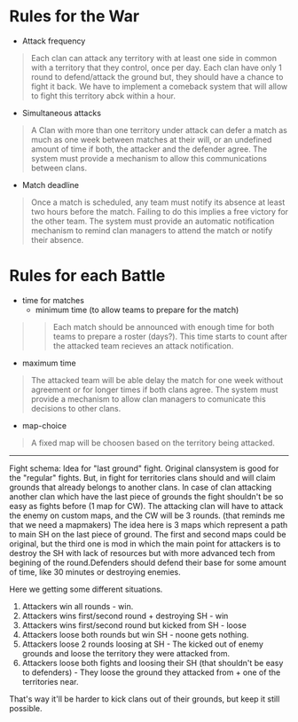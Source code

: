 # Rules for the War #

  * Attack frequency
> Each clan can attack any territory with at least one side in common with a territory that they control, once per day. Each clan have only 1 round to defend/attack the ground but, they should have a chance to fight it back. We have to implement a comeback system that will allow to fight this territory abck within a hour.

  * Simultaneous attacks
> A Clan with more than one territory under attack can defer a match as much as one week between matches at their will, or an undefined amount of time if both, the attacker and the defender agree. The system must provide a mechanism to allow this communications between clans.


  * Match deadline
> Once a match is scheduled, any team must notify its absence at least two hours before the match. Failing to do this implies a free victory for the other team. The system must provide an automatic notification mechanism to remind clan managers to attend the match or notify their absence.

# Rules for each Battle #

  * time for matches
    * minimum time (to allow teams to prepare for the match)
> > Each match should be announced with enough time for both teams to prepare a roster (days?). This time starts to count after the attacked team recieves an attack notification.

  * maximum time

> The attacked team will be able delay the match for one week without agreement or for longer times if both clans agree. The system must provide a mechanism to allow clan managers to comunicate this decisions to other clans.

  * map-choice
> A fixed map will be choosen based on the territory being attacked.


---

Fight schema: Idea for "last ground" fight.
Original clansystem is good for the "regular" fights.
But, in fight for territories clans should and will claim grounds that already belongs to another clans. In case of clan attacking another clan which have the last piece of grounds the fight shouldn't be so easy as fights before (1 map for CW). The attacking clan will have to attack the enemy on custom maps, and the CW will be 3 rounds.
(that reminds me that we need a mapmakers)
The idea here is 3 maps which represent a path to main SH on the last piece of ground. The first and second maps could be original, but the third one is mod in which the main point for attackers is to destroy the SH with lack of resources but with more advanced tech from begining of the round.Defenders should defend their base for some amount of time, like 30 minutes or destroying enemies.

Here we getting some different situations.
  1. Attackers win all rounds - win.
  1. Attackers wins first/second round + destroying SH - win
  1. Attackers wins first/second round but kicked from SH - loose
  1. Attackers loose both rounds but win SH - noone gets nothing.
  1. Attackers loose 2 rounds loosing at SH - The kicked out of enemy grounds and loose the territory they were attacked from.
  1. Attackers loose both fights and loosing their SH (that shouldn't be easy to defenders) - They loose the ground they attacked from + one of the territories near.

That's way it'll be harder to kick clans out of their grounds, but keep it still possible.